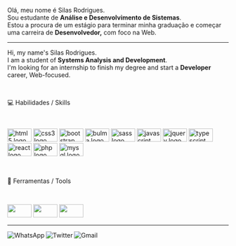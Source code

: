 <div style="display: inline_block">
  <p align="left"> 
    Olá, meu nome é Silas Rodrigues.<br>
    Sou estudante de <strong>Análise e Desenvolvimento de Sistemas</strong>.<br>
    Estou a procura de um estágio para terminar minha graduação e começar uma carreira de <strong>Desenvolvedor,</strong> com foco na Web.<br>
  </p>

  <hr>

  <p align="left"> 
    Hi, my name's Silas Rodrigues.<br>
    I am a student of <strong>Systems Analysis and Development</strong>.<br>
    I'm looking for an internship to finish my degree and start a <strong>Developer</strong> career, Web-focused.<br>
  </p>
</div>

<div style="display: inline_block">
<br>
  <p align="left">
  💻 Habilidades / Skills
  </p>
  <br>
  <p align="left">
    <img src="https://cdn.jsdelivr.net/gh/devicons/devicon/icons/html5/html5-original.svg" height="30" width="55" alt="html5 logo" />
    <img src="https://cdn.jsdelivr.net/gh/devicons/devicon/icons/css3/css3-original.svg" height="30" width="55" alt="css3 logo" />
    <img src="https://cdn.jsdelivr.net/gh/devicons/devicon/icons/bootstrap/bootstrap-original.svg" height="30" width="55" alt="bootstrap logo" />
    <img src="https://cdn.jsdelivr.net/gh/devicons/devicon/icons/bulma/bulma-plain.svg" height="30" width="55" alt="bulma logo" />
    <img src="https://cdn.jsdelivr.net/gh/devicons/devicon/icons/sass/sass-original.svg" height="30" width="55" alt="sass logo"  />
    <img src="https://cdn.jsdelivr.net/gh/devicons/devicon/icons/javascript/javascript-original.svg" height="30" width="55" alt="javascript logo"  />
    <img src="https://cdn.jsdelivr.net/gh/devicons/devicon/icons/jquery/jquery-original.svg" height="30" width="55" alt="jquery logo"  />
    <img src="https://cdn.jsdelivr.net/gh/devicons/devicon/icons/typescript/typescript-original.svg" height="30" width="55" alt="typescript logo"  />
    <img src="https://cdn.jsdelivr.net/gh/devicons/devicon/icons/react/react-original.svg" height="30" width="55" alt="react logo"  />
    <img src="https://cdn.jsdelivr.net/gh/devicons/devicon/icons/php/php-original.svg" height="30" width="55" alt="php logo"  />
    <img src="https://cdn.jsdelivr.net/gh/devicons/devicon/icons/mysql/mysql-original.svg" height="30" width="55" alt="mysql logo"  />
  </p>
</div>

<div style="display: inline_block">
<br>
  <p align="left">
  🧰 Ferramentas / Tools
  </p>
  <br>
  <p align="left">
    <img src="https://cdn.jsdelivr.net/gh/devicons/devicon/icons/vscode/vscode-original.svg" height="30" width="55" />
    <img src="https://cdn.jsdelivr.net/gh/devicons/devicon/icons/figma/figma-original.svg" height="30" width="55" />
    <img src="https://cdn.jsdelivr.net/gh/devicons/devicon/icons/trello/trello-plain.svg" height="30" width="55" />
  </p>
</div>


<div style="display: inline_block">
<hr>
  <a href="https://api.whatsapp.com/send/?phone=5519986024827&text&app_absent=0" target="_blank">
    <img align="left" src="https://img.shields.io/badge/-Whats-111?style=for-the-badge&logo=whatsapp&logoColor=white" alt="WhatsApp">
  </a>

  <a href="https://twitter.com/jinuye1/" target="_blank">
    <img align="left" src="https://img.shields.io/badge/-Twitter-111?style=for-the-badge&logo=twitter&logoColor=white" alt="Twitter">
  </a>
  
  <a href="mailto:silasrodrigues.fatec@gmail.com?subject=Contato GitHub" target="_blank">
    <img align="left" src="https://img.shields.io/badge/-Gmail-111?style=for-the-badge&logo=gmail&logoColor=white" alt="Gmail">
  </a>
</div>


